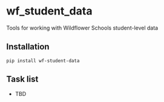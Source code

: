 # wf_student_data

Tools for working with Wildflower Schools student-level data

## Installation

`pip install wf-student-data`

## Task list
* TBD
